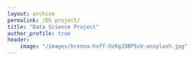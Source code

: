 ```yaml
---
layout: archive
permalink: /DS project/
title: "Data Science Project"
author_profile: true
header:
    image: "/images/brenna-huff-OzKgJ5BP5vU-unsplash.jpg"
--- 
```


